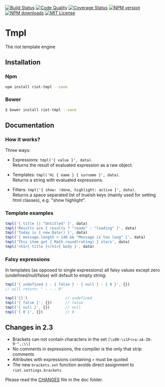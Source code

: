 [![Build Status][travis-image]][travis-url]
[![Code Quality][codeclimate-image]][codeclimate-url]
[![Coverage Status][coverage-image]][coverage-url]
[![NPM version][npm-version-image]][npm-url]
[![NPM downloads][npm-dn-image]][npm-url]
[![MIT License][license-image]][license-url]

# Tmpl

The riot template engine

## Installation

### Npm

```sh
npm install riot-tmpl --save
```

### Bower

```sh
$ bower install riot-tmpl --save
```

## Documentation

### How it works?


Three ways:

- Expressions: `tmpl('{ value }', data)`.  
  Returns the result of evaluated expression as a raw object.

- Templates: `tmpl('Hi { name } { surname }', data)`.  
  Returns a string with evaluated expressions.

- Filters: `tmpl('{ show: !done, highlight: active }', data)`.  
  Returns a space separated list of trueish keys (mainly used for setting html classes), e.g. "show highlight".


### Template examples

```js
tmpl('{ title || "Untitled" }', data)
tmpl('Results are { results ? "ready" : "loading" }', data)
tmpl('Today is { new Date() }', data)
tmpl('{ message.length > 140 && "Message is too long" }', data)
tmpl('This item got { Math.round(rating) } stars', data)
tmpl('<h1>{ title }</h1>{ body }', data)
```


### Falsy expressions

In templates (as opposed to single expressions) all falsy values except zero (undefined/null/false) will default to empty string:

```js
tmpl('{ undefined } - { false } - { null } - { 0 }', {})
// will return: " - - - 0"

tmpl('{}')                 // undefined
tmpl('{ false }', {})      // false
tmpl('{ null }', {})       // null
tmpl('{ 0 }', {})          // 0
```

## Changes in 2.3

* Brackets can not contain characters in the set `[\x00-\x1F<>a-zA-Z0-9'",;\\]`
* No comments in expressions, the compiler is the only that strip comments
* Attributes with expressions containing `>` must be quoted
* The new `brackets.set` function avoids direct assignment to `riot.settings.brackets`

Please read the [CHANGES](doc/CHANGES.md) file in the doc folder.


[npm-version-image]: https://img.shields.io/npm/v/riot-tmpl.svg?style=flat-square
[npm-dn-image]:      https://img.shields.io/npm/dm/riot-tmpl.svg?style=flat-square
[npm-url]:           https://npmjs.org/package/riot-tmpl
[license-image]:     https://img.shields.io/badge/license-MIT-000000.svg?style=flat-square
[license-url]:       LICENSE
[travis-image]:      https://img.shields.io/travis/riot/tmpl.svg?style=flat-square
[travis-url]:        https://travis-ci.org/riot/tmpl
[coverage-image]:    https://img.shields.io/coveralls/riot/tmpl/master.svg?style=flat-square
[coverage-url]:      https://coveralls.io/r/riot/tmpl/?branch=master
[codeclimate-image]: https://img.shields.io/codeclimate/github/riot/tmpl.svg?style=flat-square
[codeclimate-url]:   https://codeclimate.com/github/riot/tmpl
